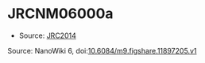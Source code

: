 <a name="material" />

# JRCNM06000a
<script type="application/ld+json">
  {
    "@context": "https://schema.org/",
    "@type": "ChemicalSubstance",
    "@id": "https://egonw.github.io/nanowiki/nanowiki398.html#material",
    "http://purl.org/dc/terms/conformsTo":
      {
        "@type": "CreativeWork",
        "@id": "https://bioschemas.org/profiles/ChemicalSubstance/0.4-RELEASE/"
      },
    "identfier": "398",
    "name": "JRCNM06000a",
    "url": "https://egonw.github.io/nanowiki/nanowiki398.html#material",
    "sameAs": "http://127.0.0.1/mediawiki/index.php/Special:URIResolver/JRCNM06000a"
  }
</script>


* Source: [JRC2014](articleJRC2014.md)


Source: NanoWiki 6, doi:[10.6084/m9.figshare.11897205.v1](https://doi.org/10.6084/m9.figshare.11897205.v1)

